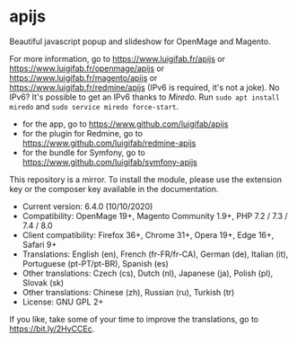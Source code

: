 # apijs

Beautiful javascript popup and slideshow for OpenMage and Magento.

For more information, go to https://www.luigifab.fr/apijs or https://www.luigifab.fr/openmage/apijs or https://www.luigifab.fr/magento/apijs or https://www.luigifab.fr/redmine/apijs (IPv6 is required, it's not a joke). No IPv6? It's possible to get an IPv6 thanks to *Miredo*. Run `sudo apt install miredo` and `sudo service miredo force-start`.

- for the app, go to https://www.github.com/luigifab/apijs
- for the plugin for Redmine, go to https://www.github.com/luigifab/redmine-apijs
- for the bundle for Symfony, go to https://www.github.com/luigifab/symfony-apijs

This repository is a mirror. To install the module, please use the extension key or the composer key available in the documentation.

- Current version: 6.4.0 (10/10/2020)
- Compatibility: OpenMage 19+, Magento Community 1.9+, PHP 7.2 / 7.3 / 7.4 / 8.0
- Client compatibility: Firefox 36+, Chrome 31+, Opera 19+, Edge 16+, Safari 9+
- Translations: English (en), French (fr-FR/fr-CA), German (de), Italian (it), Portuguese (pt-PT/pt-BR), Spanish (es)
- Other translations: Czech (cs), Dutch (nl), Japanese (ja), Polish (pl), Slovak (sk)
- Other translations: Chinese (zh), Russian (ru), Turkish (tr)
- License: GNU GPL 2+

If you like, take some of your time to improve the translations, go to https://bit.ly/2HyCCEc.
